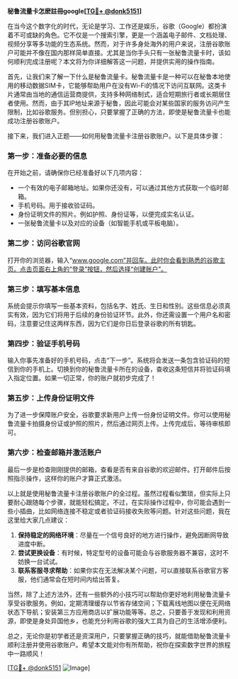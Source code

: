 **秘鲁流量卡怎麽註冊google[[TG💪+ @donk5151](https://t.me/s/donk5151)]**

在当今这个数字化的时代，无论是学习、工作还是娱乐，谷歌（Google）都扮演着不可或缺的角色。它不仅是一个搜索引擎，更是一个涵盖电子邮件、文档处理、视频分享等多功能的生态系统。然而，对于许多身处海外的用户来说，注册谷歌账户可能并不像在国内那样简单直接。尤其是当你手头只有一张秘鲁流量卡时，该如何顺利完成注册呢？本文将为你详细解答这一问题，并提供实用的操作指南。

首先，让我们来了解一下什么是秘鲁流量卡。秘鲁流量卡是一种可以在秘鲁本地使用的移动数据SIM卡，它能够帮助用户在没有Wi-Fi的情况下访问互联网。这类卡片通常由当地的通信运营商提供，支持多种网络制式，适合短期旅行者或长期居住者使用。然而，由于其IP地址来源于秘鲁，因此可能会对某些国家的服务访问产生限制，比如谷歌服务。但别担心，只要掌握了正确的方法，即使是秘鲁流量卡也能成功注册谷歌账户。

接下来，我们进入正题——如何用秘鲁流量卡注册谷歌账户。以下是具体步骤：

### 第一步：准备必要的信息
在开始之前，请确保你已经准备好以下几项内容：
- 一个有效的电子邮箱地址。如果你还没有，可以通过其他方式获取一个临时邮箱。
- 手机号码。用于接收验证码。
- 身份证明文件的照片。例如护照、身份证等，以便完成实名认证。
- 一张秘鲁流量卡以及对应的设备（如智能手机或平板电脑）。

### 第二步：访问谷歌官网
打开你的浏览器，输入“www.google.com”并回车。此时你会看到熟悉的谷歌主页。点击页面右上角的“登录”按钮，然后选择“创建账户”。

### 第三步：填写基本信息
系统会提示你填写一些基本资料，包括名字、姓氏、生日和性别。这些信息必须真实有效，因为它们将用于后续的身份验证环节。此外，你还需设置一个用户名和密码，注意要记住这两样东西，因为它们是你日后登录谷歌的所有钥匙。

### 第四步：验证手机号码
输入你事先准备好的手机号码，点击“下一步”。系统将会发送一条包含验证码的短信到你的手机上。切换到你的秘鲁流量卡所在的设备，查收这条短信并将验证码填入指定位置。如果一切正常，你的账户就初步完成了！

### 第五步：上传身份证明文件
为了进一步保障账户安全，谷歌要求新用户上传一份身份证明文件。你可以使用秘鲁流量卡拍摄身份证或护照的照片，然后通过网页上传。上传完成后，等待审核即可。

### 第六步：检查邮箱并激活账户
最后一步是检查刚刚提供的邮箱，查看是否有来自谷歌的欢迎邮件。打开邮件后按照指示操作，这样你的账户才算正式激活。

以上就是使用秘鲁流量卡注册谷歌账户的全过程。虽然过程看似繁琐，但实际上只要耐心跟随每个步骤，就能轻松搞定。不过，在实际操作过程中，你可能会遇到一些小插曲，比如网络连接不稳定或者验证码接收失败等问题。针对这些问题，我在这里给大家几点建议：

1. **保持稳定的网络环境**：尽量在一个信号良好的地方进行操作，避免因断网导致进度中断。
2. **尝试更换设备**：有时候，特定型号的设备可能会与谷歌服务器不兼容，这时不妨换一台试试。
3. **联系客服寻求帮助**：如果你实在无法解决某个问题，可以直接联系谷歌官方客服，他们通常会在短时间内给出答复。

当然，除了上述方法外，还有一些额外的小技巧可以帮助你更好地利用秘鲁流量卡享受谷歌服务。例如，定期清理缓存以节省存储空间；下载离线地图以便在无网络状态下导航；安装第三方应用商店以扩展功能等等。总之，只要善于发现和利用资源，即使是身处异国他乡，也能充分利用谷歌的强大工具为自己的生活增添便利。

总之，无论你是初学者还是资深用户，只要掌握正确的技巧，就能借助秘鲁流量卡顺利注册并使用谷歌账户。希望本文能对你有所帮助，祝你在探索数字世界的旅程中一路顺风！ 

[[TG💪+ @donk5151](https://t.me/s/donk5151) ![Image](https://i.postimg.cc/rwNCRYN7/Snipaste-2025-04-30-17-27-05.png)]